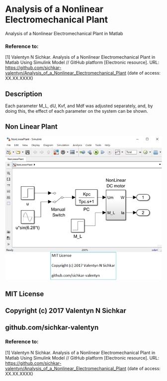 # Analysis of a Nonlinear Electromechanical Plant
Analysis of a Nonlinear Electromechanical Plant in Matlab

### Reference to:
[1] Valentyn N Sichkar. Analysis of a Nonlinear Electromechanical Plant in Matlab Using Simulink Model // GitHub platform [Electronic resource]. URL: https://github.com/sichkar-valentyn/Analysis_of_a_Nonlinear_Electromechanical_Plant (date of access: XX.XX.XXXX)

## Description
Each parameter M_L, dU, Kvf, and Mdf was adjusted separately, and, by doing this, the effect of each parameter on the system can be shown.

## Non Linear Plant
![Results](images/NonLinearPlant.png)

## MIT License
## Copyright (c) 2017 Valentyn N Sichkar
## github.com/sichkar-valentyn
### Reference to:
[1] Valentyn N Sichkar. Analysis of a Nonlinear Electromechanical Plant in Matlab Using Simulink Model // GitHub platform [Electronic resource]. URL: https://github.com/sichkar-valentyn/Analysis_of_a_Nonlinear_Electromechanical_Plant (date of access: XX.XX.XXXX)
